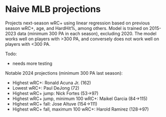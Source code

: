 # Naive MLB projections
Projects next-season wRC+ using linear regression based on previous season wRC+, age, and HardHit%, among others. Model is trained on 2015-2023 data (minimum 300 PA in each season), excluding 2020. The model works well on players with >300 PA, and conversely does not work well on players with <300 PA.

Todo:
- needs more testing

Notable 2024 projections (minimum 300 PA last season):
- Highest wRC+: Ronald Acuna Jr. (162)
- Lowest wRC+: Paul DeJong (72)
- Highest wRC+ jump: Nick Fortes (53->97)
- Highest wRC+ jump, minimum 100 wRC+: Maikel Garcia (84->115)
- Highest wRC+ fall: Jose Altuve (154->111)
- Highest wRC+ fall, maximum 100 wRC+: Harold Ramirez (128->97)
